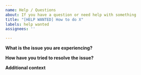 ```yaml
---
name: Help / Questions
about: If you have a question or need help with something
title: "[HELP WANTED] How to do X"
labels: help wanted
assignees: ''

---
```


<!-- Please note that this is not an official Rentle support channel - response times may vary and responses may not always be from the Rentle team. DO NOT share your API key or shop/login details here. You can chat with Rentle support by logging in to your shop at https://my.rentle.shop -->

**What is the issue you are experiencing?**
<!-- Clearly describe the issue you are experiencing. If it is linked to an existing bug report / feature request, link it here. -->

**How have you tried to resolve the issue?**
<!-- Describe the steps you've taken to attempt to resolve the issue -->

**Additional context**
<!-- Any additional context which would help to understand the issue -->
